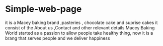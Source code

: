 # Simple-web-page
it is a Macey baking brand ,pasteries , chocolate cake and suprise cakes
it consist of the About us ,Contact and other relevant details
Macey Baking World started as a passion to allow people take healthy thing, now it is a brang that serves people and we deliver happiness
